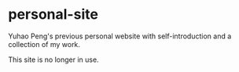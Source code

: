 # personal-site
Yuhao Peng's previous personal website with self-introduction and a collection of my work.

This site is no longer in use.
